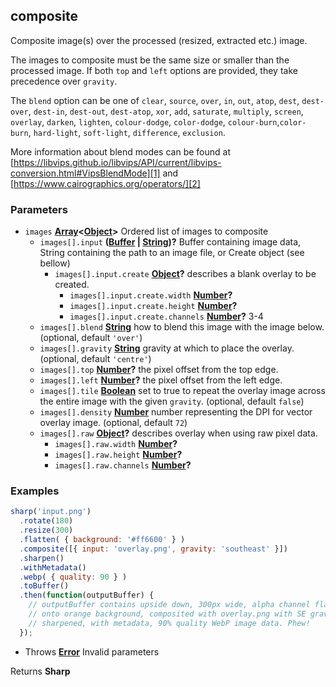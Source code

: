 <!-- Generated by documentation.js. Update this documentation by updating the source code. -->

## composite

Composite image(s) over the processed (resized, extracted etc.) image.

The images to composite must be the same size or smaller than the processed image.
If both `top` and `left` options are provided, they take precedence over `gravity`.

The `blend` option can be one of `clear`, `source`, `over`, `in`, `out`, `atop`,
`dest`, `dest-over`, `dest-in`, `dest-out`, `dest-atop`,
`xor`, `add`, `saturate`, `multiply`, `screen`, `overlay`, `darken`, `lighten`,
`colour-dodge`, `color-dodge`, `colour-burn`,`color-burn`,
`hard-light`, `soft-light`, `difference`, `exclusion`.

More information about blend modes can be found at
[https://libvips.github.io/libvips/API/current/libvips-conversion.html#VipsBlendMode][1]
and [https://www.cairographics.org/operators/][2]

### Parameters

-   `images` **[Array][3]&lt;[Object][4]>** Ordered list of images to composite
    -   `images[].input` **([Buffer][5] \| [String][6])?** Buffer containing image data, String containing the path to an image file, or Create object (see bellow)
        -   `images[].input.create` **[Object][4]?** describes a blank overlay to be created.
            -   `images[].input.create.width` **[Number][7]?** 
            -   `images[].input.create.height` **[Number][7]?** 
            -   `images[].input.create.channels` **[Number][7]?** 3-4
    -   `images[].blend` **[String][6]** how to blend this image with the image below. (optional, default `'over'`)
    -   `images[].gravity` **[String][6]** gravity at which to place the overlay. (optional, default `'centre'`)
    -   `images[].top` **[Number][7]?** the pixel offset from the top edge.
    -   `images[].left` **[Number][7]?** the pixel offset from the left edge.
    -   `images[].tile` **[Boolean][8]** set to true to repeat the overlay image across the entire image with the given `gravity`. (optional, default `false`)
    -   `images[].density` **[Number][7]** number representing the DPI for vector overlay image. (optional, default `72`)
    -   `images[].raw` **[Object][4]?** describes overlay when using raw pixel data.
        -   `images[].raw.width` **[Number][7]?** 
        -   `images[].raw.height` **[Number][7]?** 
        -   `images[].raw.channels` **[Number][7]?** 

### Examples

```javascript
sharp('input.png')
  .rotate(180)
  .resize(300)
  .flatten( { background: '#ff6600' } )
  .composite([{ input: 'overlay.png', gravity: 'southeast' }])
  .sharpen()
  .withMetadata()
  .webp( { quality: 90 } )
  .toBuffer()
  .then(function(outputBuffer) {
    // outputBuffer contains upside down, 300px wide, alpha channel flattened
    // onto orange background, composited with overlay.png with SE gravity,
    // sharpened, with metadata, 90% quality WebP image data. Phew!
  });
```

-   Throws **[Error][9]** Invalid parameters

Returns **Sharp** 

[1]: https://libvips.github.io/libvips/API/current/libvips-conversion.html#VipsBlendMode

[2]: https://www.cairographics.org/operators/

[3]: https://developer.mozilla.org/docs/Web/JavaScript/Reference/Global_Objects/Array

[4]: https://developer.mozilla.org/docs/Web/JavaScript/Reference/Global_Objects/Object

[5]: https://nodejs.org/api/buffer.html

[6]: https://developer.mozilla.org/docs/Web/JavaScript/Reference/Global_Objects/String

[7]: https://developer.mozilla.org/docs/Web/JavaScript/Reference/Global_Objects/Number

[8]: https://developer.mozilla.org/docs/Web/JavaScript/Reference/Global_Objects/Boolean

[9]: https://developer.mozilla.org/docs/Web/JavaScript/Reference/Global_Objects/Error
